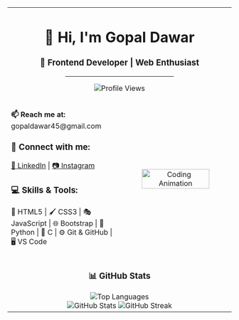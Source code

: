 <!DOCTYPE html>
<html lang="en">
    <head>
        <meta charset="UTF-8">
        <meta name="viewport" content="width=device-width, initial-scale=1.0">        
    </head>
    <body>             
        <table width="80%" border="0" cellspacing="0" cellpadding="15" align="center">
            <tr>
                <td align="center" colspan="2">
                    <h1>👋 Hi, I'm <span>Gopal Dawar</span></h1>
                    <h3>🚀 Frontend Developer | Web Enthusiast</h3>
                    <hr width="50%">
                    <p>
                        <img src="https://komarev.com/ghpvc/?username=hubgopal&label=Profile%20views&color=0e75b6&style=flat" alt="Profile Views">
                    </p>
                </td>
            </tr>
            <tr>
                <td width="50%" valign="top">
                    <p><b>📫 Reach me at:</b> <br>gopaldawar45@gmail.com</p>
                    <h3>🔗 Connect with me:</h3>
                    <p>
                        <a href="https://linkedin.com/in/gopaldawar" target="_blank">🔗 LinkedIn</a> |
                        <a href="https://instagram.com/gopal_dawar45" target="_blank">📷 Instagram</a>
                    </p>
                    <h3>💻 Skills & Tools:</h3>
                    <p>
                        🎨 HTML5 | 🖌️ CSS3 | 🎭 JavaScript | 🌐 Bootstrap | 🐍 Python | 🔵 C | ⚙️ Git & GitHub | 🖥️ VS Code 
                    </p>
                </td>
                <td width="50%" align="center">
                    <img src="https://camo.githubusercontent.com/4d9f5ecceb711eec6e2018f38a5677dc657c9738d4a65ba3b928c41c0a45b439/68747470733a2f2f6d69726f2e6d656469756d2e636f6d2f6d61782f313336302f302a37513379765349765f7430696f4a2d5a2e676966" width="80%" alt="Coding Animation">
                </td>
            </tr>
            <tr>
                <td align="center" colspan="2">
                    <h3>📊 GitHub Stats</h3>
                    <img src="https://github-readme-stats.vercel.app/api/top-langs?username=hubgopal&show_icons=true&locale=en&layout=compact" alt="Top Languages"><br>
                    <img src="https://github-readme-stats.vercel.app/api?username=hubgopal&show_icons=true&locale=en" alt="GitHub Stats">
                    <img src="https://github-readme-streak-stats.herokuapp.com/?user=hubgopal&" alt="GitHub Streak">
                </td>
            </tr>
        </table>
    </body>
</html>
